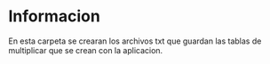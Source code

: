 # Informacion
En esta carpeta se crearan los archivos txt que guardan las tablas de multiplicar que se crean con la aplicacion.